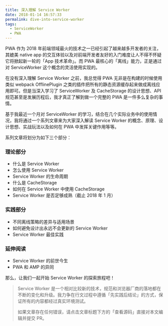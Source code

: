 ```yaml
---
title: 深入理解 Service Worker
date: 2018-01-14 16:57:33
permalink: dive-into-service-worker
tags:
  - ServiceWorker
  - PWA
---
```


PWA 作为 2018 年前端领域最火的技术之一已经引起了越来越多开发者的关注，其媲美 native app 的交互体验以及对前端开发者友好的入门难度让人不得不怀疑它将掀起新一轮的「App 技术革命」。而 PWA 最核心的「离线」能力，正是通过对 ServiceWorker 这个概念的灵活使用实现的。

在没有深入理解 Service Worker 之前，我总觉得 PWA 无非是在构建的时候使用类似 webpack OfflinePlugin 之类的插件把所有的静态资源缓存起来做成离线应用即可。但是当深入学习了 ServiceWorker 及 CacheStorage 的设计思想、API 规范甚至是发展历程后，我才真正了解到做一个完整的 PWA 是一件多么复杂的事情。

基于我最近一个月对 ServiceWorker 的学习，结合在几个实际业务中的使用情况，我将通过一个系列文章来为大家深入解读 Service Worker 的概念、原理、设计思想、实战玩法以及如何在 PWA 中发挥关键作用等等。

系列文章将划分为如下三个部分：

### 理论部分

- 什么是 Service Worker
- 怎么使用 Service Worker
- Service Worker 的生命周期
- 什么是 CacheStorage
- 如何在 Service Worker 中使用 CacheStorage
- Service Worker 是否足够成熟（截止 2018 年 1 月）

### 实践部分

- 不同离线策略的差异与适用场景
- 如何避免设计出永远不会更新的 Service Worker
- Service Worker 最佳实践

### 延伸阅读

- Service Worker 的前世今生
- PWA 和 AMP 的异同

那么，让我们一起开始 Service Worker 的探索旅程吧！


> Service Worker 是一个相对比较新的技术，规范和浏览器厂商的落地都在不断的变化和升级。我力争在行文过程中遵循「先实践后结论」的方式，保证所有的内容都经过真实环境测试。
>
> 如果文章存在任何错误，请点击文章标题下方的「查看源码」直接对本文编辑并提交 PR。
